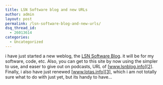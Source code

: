 ```yaml
---
title: LSN Software blog and new URLs
author: admin
layout: post
permalink: /lsn-software-blog-and-new-urls/
dsq_thread_id:
  - 26013614
categories:
  - Uncategorized
---
```

i have just started a new weblog, the [LSN Software Blog][1]. it will be for my software, code, etc. Also, you can get to this site by now using the simpler to use, and easer to give out on podcasts, URL of [www.lsnblog.info][2]. Finally, i also have just renewed [www.lotas.info][3], which i am not totally sure what to do with just yet, but its handy to have&#8230;

 [1]: http://www.lsnsoftware.info
 [2]: http://www.lsnblog.info
 [3]: http://www.lotas.info